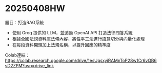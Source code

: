 # 20250408HW
題目：打造RAG系統
* 使用 Groq 提供的 LLM，並透過 OpenAI API 打造法律問答系統
* 根據全國法規資料庫法條內容，將性平三法進行語意切分與向量化處理
* 在每段資料開頭加上法規名稱，以提升回應的精準度

Colab連結：
https://colab.research.google.com/drive/1esUgsxyiRAMnToP28w1Cr6vQB6sD2ZPM?usp=drive_link
